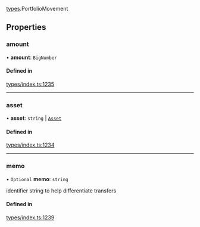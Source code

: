 [types](../../Modules/Types/Types.md).PortfolioMovement

## Properties

### amount

• **amount**: `BigNumber`

#### Defined in

[types/index.ts:1235](https://github.com/PolymeshAssociation/polymesh-sdk/blob/15be87e8/src/types/index.ts#L1235)

___

### asset

• **asset**: `string` \| [`Asset`](../../Classes/API/Entities/Asset/Asset.md)

#### Defined in

[types/index.ts:1234](https://github.com/PolymeshAssociation/polymesh-sdk/blob/15be87e8/src/types/index.ts#L1234)

___

### memo

• `Optional` **memo**: `string`

identifier string to help differentiate transfers

#### Defined in

[types/index.ts:1239](https://github.com/PolymeshAssociation/polymesh-sdk/blob/15be87e8/src/types/index.ts#L1239)
